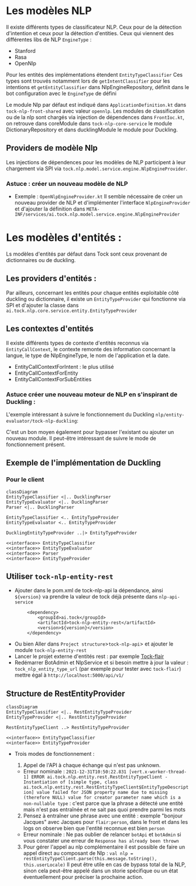 # Les modèles NLP
Il existe différents types de classificateur NLP.
Ceux pour de la détection d'intention et ceux pour la détection d'entities.
Ceux qui viennent des différentes libs de NLP `EngineType` :
- Stanford
- Rasa
- OpenNlp

Pour les entités des implémentations étendent `EntityTypeClassifier`
Ces types sont trouvés notamment lors de `getIntentClassifier` pour les intentions et `getEntityClassifier` dans NlpEngineRepository, définit dans le bot configuration avec le `EngineType` de défini

Le module Nlp par défaut est indiqué dans `ApplicationDefinition.kt` dans `tock-nlp-front-shared` avec valeur `opennlp`.
Les modules de classification ou de la nlp sont chargés via injection de dépendences dans `FrontIoc.kt`, on retrouve dans coreModule dans `tock-nlp-core-service` le module DictionaryRepository et dans ducklingModule le module pour Duckling.

## Providers de modèle Nlp
Les injections de dépendences pour les modèles de NLP participent à leur chargement via SPI via `tock.nlp.model.service.engine.NlpEngineProvider`.

### Astuce : créer un nouveau modèle de NLP
- Exemple : `OpenNlpEngineProvider.kt`
Il semble nécessaire de créer un nouveau provider de NLP et d'implémenter l'interface `NlpEngineProvider` et d'ajouter la définition dans `META-INF/services/ai.tock.nlp.model.service.engine.NlpEngineProvider`

# Les modèles d'entités :
Ls modèles d'entités par défaut dans Tock sont ceux provenant de dictionnaires ou de duckling.

## Les providers d'entités :
Par ailleurs, concernant les entités pour chaque entités exploitable côté duckling ou dictionnaire, il existe un `EntityTypeProvider` qui fonctionne via SPI et d'ajouter la classe dans `ai.tock.nlp.core.service.entity.EntityTypeProvider`

## Les contextes d'entités
Il existe différents types de contexte d'entités reconnus via `EntityCallContext`, le contexte remonte des information concernant la langue, le type de NlpEngineType, le nom de l'application et la date.
- EntityCallContextForIntent : le plus utilisé
- EntityCallContextForEntity
- EntityCallContextForSubEntities

### Astuce créer une nouveau moteur de NLP en s'inspirant de Duckling : 
L'exemple intéressant à suivre le fonctionnement du Duckling `nlp/entity-evaluator/tock-nlp-duckling`:

C'est un bon moyen également pour bypasser l'existant ou ajouter un nouveau module. Il peut-être intéressant de suivre le mode de fonctionnement présent.

## Exemple de l'implémentation de Duckling
### Pour le client
```mermaid
classDiagram
EntityTypeClassifier <|.. DucklingParser
EntityTypeEvaluator <|.. DucklingParser
Parser <|.. DucklingParser

EntityTypeClassifier <.. EntityTypeProvider
EntityTypeEvaluator <.. EntityTypeProvider

DucklingEntityTypeProvider ..|> EntityTypeProvider

<<interface>> EntityTypeClassifier
<<interface>> EntityTypeEvaluator
<<interface>> Parser
<<interface>> EntityTypeProvider
```
## Utiliser `tock-nlp-entity-rest`
- Ajouter dans le pom.xml de tock-nlp-api la dépendance, ainsi `${version}` va prendre la valeur de tock déjà présente dans `nlp-api-service`
```
        <dependency>
            <groupId>ai.tock</groupId>
            <artifactId>tock-nlp-entity-rest</artifactId>
            <version>${version}</version>
        </dependency>
```
- Ou bien Aller dans `Project structure`>`tock-nlp-api`> et ajouter le module `tock-nlp-entity-rest`
- Lancer le projet externe d'entités rest : par exemple [Tock-flair](https://github.com/theopenconversationkit/tock-flair)
- Redémarrer BotAdmin et NlpService et si besoin mettre à jour la valeur : `tock_nlp_entity_type_url` (par exemple pour tester avec `tock-flair`) mettre égal à  `http://localhost:5000/api/v1/`

## Structure de RestEntityProvider
```mermaid
classDiagram
EntityTypeClassifier <|.. RestEntityTypeProvider
EntityTypeProvider <|.. RestEntityTypeProvider

RestEntityTypeClient ..> RestEntityTypeProvider

<<interface>> EntityTypeClassifier
<<interface>> EntityTypeProvider
```

- Trois modes de fonctionnement : 

    1. Appel de l'API à chaque échange qui n'est pas unknown.
    - Erreur nominale :
    `2021-12-31T10:50:22.831 [vert.x-worker-thread-1] ERROR ai.tock.nlp.entity.rest.RestEntityTypeClient - Instantiation of [simple type, class ai.tock.nlp.entity.rest.RestEntityTypeClient$EntityTypeDescription] value failed for JSON property name due to missing (therefore NULL) value for creator parameter name which is a non-nullable type` : c'est parce que la phrase a détecté une entité mais n'est pas entraînée et ne sait pas quoi prendre parmi les mots

    2. Pensez à entraîner une phrase avec une entité : exemple "bonjour Jacques" avec Jacques pour `flair:person`, dans le front et dans les logs on observe bien que l'entité reconnue est bien `person`
    - Erreur nominale :
    Ne pas oublier de relancer `botApi` et `botAdmin` si vous constater une erreur de `Response has already been thrown`

    3. Pour gérer l'appel au nlp complémentaire il est possible de faire un appel direct au composant de Nlp :
       `val nlp = restEntityTypeClient.parse(this.message.toString(), this.userLocale)`
       Il peut être utile en cas de bypass total de la NLP, sinon cela peut-être appelé dans un storie spécifique ou un état éventuellement pour préciser la prochaine action.